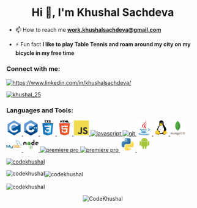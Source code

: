 <h1 align="center">Hi 👋, I'm Khushal Sachdeva</h1>

- 📫 How to reach me **work.khushalsachdeva@gmail.com**

- ⚡ Fun fact **I like to play Table Tennis and roam around my city on my bicycle in my free time**

<h3 align="left">Connect with me:</h3>
<p align="left">
    <a href="https://www.linkedin.com/in/khushalsachdeva/" target="_blank">
        <img align="center" src="https://raw.githubusercontent.com/rahuldkjain/github-profile-readme-generator/master/src/images/icons/Social/linked-in-alt.svg" alt="https://www.linkedin.com/in/khushalsachdeva/" height="30" width="40" />
    </a>
</p>

<p align="left"> <a href="https://twitter.com/khushal_25" target="_blank"><img src="https://img.shields.io/twitter/follow/khushal_25?logo=twitter&style=for-the-badge" alt="khushal_25" /></a> </p>

<h3 align="left">Languages and Tools:</h3>
<p align="left"> 
    <a href="https://www.cprogramming.com/" target="_blank"> 
       <img src="https://raw.githubusercontent.com/devicons/devicon/master/icons/c/c-original.svg" alt="c" width="40" height="40"/> 
    </a> 
    <a href="https://www.w3schools.com/cpp/" target="_blank"> 
        <img src="https://raw.githubusercontent.com/devicons/devicon/master/icons/cplusplus/cplusplus-original.svg" alt="cplusplus" width="40" height="40"/> 
    </a> 
    <a href="https://www.w3schools.com/css/" target="_blank"> 
        <img src="https://raw.githubusercontent.com/devicons/devicon/master/icons/css3/css3-original-wordmark.svg" alt="css3" width="40" height="40"/> 
    </a> 
    <a href="https://www.w3.org/html/" target="_blank"> 
        <img src="https://raw.githubusercontent.com/devicons/devicon/master/icons/html5/html5-original-wordmark.svg" alt="html5" width="40" height="40"/> 
    </a> 
    <a href="https://developer.mozilla.org/en-US/docs/Web/JavaScript" target="_blank"> 
        <img src="https://raw.githubusercontent.com/devicons/devicon/master/icons/javascript/javascript-original.svg" alt="javascript" width="40" height="40"/> 
    </a>  
    <a href="https://react.dev/" target="_blank"> 
        <img src="https://github.com/CodeKhushal/CodeKhushal/assets/68191677/0a505529-be0a-47ea-99c0-a401eda7a352" alt="javascript" width="40" height="40"/> 
    </a>  
    <a href="https://git-scm.com/" target="_blank"> 
        <img src="https://www.vectorlogo.zone/logos/git-scm/git-scm-icon.svg" alt="git" width="40" height="40"/> 
    </a> 
    <a href="https://www.java.com" target="_blank"> 
        <img src="https://raw.githubusercontent.com/devicons/devicon/master/icons/java/java-original.svg" alt="java" width="40" height="40"/> 
    </a> 
    <a href="https://www.linux.org/" target="_blank"> 
        <img src="https://raw.githubusercontent.com/devicons/devicon/master/icons/linux/linux-original.svg" alt="linux" width="40" height="40"/> 
    </a> 
    <a href="https://www.mongodb.com/" target="_blank"> 
        <img src="https://raw.githubusercontent.com/devicons/devicon/master/icons/mongodb/mongodb-original-wordmark.svg" alt="mongodb" width="40" height="40"/> 
    </a> 
    <a href="https://www.mysql.com/" target="_blank"> 
        <img src="https://raw.githubusercontent.com/devicons/devicon/master/icons/mysql/mysql-original-wordmark.svg" alt="mysql" width="40" height="40"/> 
    </a> 
    <a href="https://nodejs.org" target="_blank"> 
        <img src="https://raw.githubusercontent.com/devicons/devicon/master/icons/nodejs/nodejs-original-wordmark.svg" alt="nodejs" width="40" height="40"/> 
    </a> 
    <a href="https://www.adobe.com/products/premiere.html" target="_blank"> 
        <img src="https://github.com/CodeKhushal/CodeKhushal/assets/68191677/a39e6722-f29c-453c-b9dc-6a639b600101" alt="premiere pro" width="40" height="40"/> 
    </a> 
    <a href="https://www.adobe.com/in/products/premiere-rush.html" target="_blank"> 
        <img src="https://github.com/CodeKhushal/CodeKhushal/assets/68191677/3926390f-f12c-4f7c-a356-832bf985cbbb" alt="premiere pro" width="40" height="40"/> 
    </a> 
    <a href="https://www.python.org" target="_blank"> 
        <img src="https://raw.githubusercontent.com/devicons/devicon/master/icons/python/python-original.svg" alt="python" width="40" height="40"/> 
    </a> 
    <a href="https://developer.android.com" target="_blank"> 
        <img src="https://raw.githubusercontent.com/devicons/devicon/master/icons/android/android-original-wordmark.svg" alt="android" width="40" height="40"/> 
    </a> 
</p>

<p align="left"> <a href="https://github.com/ryo-ma/github-profile-trophy"><img src="https://github-profile-trophy.vercel.app/?username=codekhushal" alt="codekhushal" /></a> </p>

<p>
    <img align="left" src="https://github-readme-stats.vercel.app/api/top-langs?username=codekhushal&show_icons=true&locale=en&layout=compact" alt="codekhushal" />
    <img align="center" src="https://github-readme-stats.vercel.app/api?username=codekhushal&show_icons=true&locale=en" alt="codekhushal" />
</p>

<p align="left"><img align="center" src="https://github-readme-streak-stats.herokuapp.com/?user=codekhushal" alt="codekhushal" /></p>

<p align="center"> 
    <img src="https://komarev.com/ghpvc/?username=CodeKhushal&label=Profile%20views&color=129e00&style=plastic" alt="CodeKhushal" />
</p>
